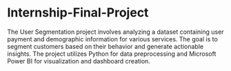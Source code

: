 # Internship-Final-Project
The User Segmentation project involves analyzing a dataset containing user payment and demographic information for various services. The goal is to segment customers based on their behavior and generate actionable insights. The project utilizes Python for data preprocessing and Microsoft Power BI for visualization and dashboard creation.
